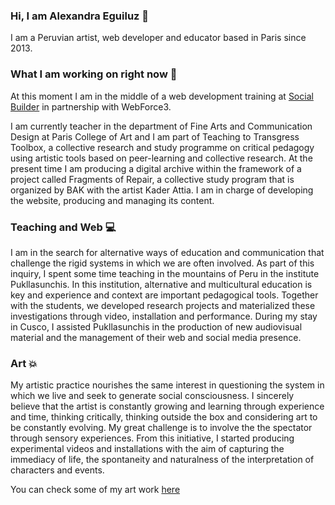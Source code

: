 
### Hi, I am Alexandra Eguiluz :wave:
I am a Peruvian artist, web developer and educator based in Paris since 2013.

### What I am working on right now 👀

At this moment I am in the middle of a web development training at [Social Builder](https://socialbuilder.org/formation-developpeuse-web/) in partnership with WebForce3. 

I am currently teacher in the department of Fine Arts and Communication Design at Paris College of Art and I am part of Teaching to Transgress Toolbox, a collective research and study programme on critical pedagogy using artistic tools based on peer-learning and collective research. At the present time I am producing a digital archive within the framework of a project called Fragments of Repair, a collective study program that is organized by BAK with the artist Kader Attia. I am in charge of developing the website, producing and managing its content.

### Teaching and Web 💻

I am in the search for alternative ways of education and communication that challenge the rigid systems in which we are often involved. As part of this inquiry, I spent some time teaching in the mountains of Peru in the institute Pukllasunchis. In this institution, alternative and multicultural education is key and experience and context are important pedagogical tools. Together with the students, we developed research projects and materialized these investigations through video, installation and performance. During my stay in Cusco, I assisted Pukllasunchis in the production of new audiovisual material and the management of their web and social media presence.

### Art 💥

My artistic practice nourishes the same interest in questioning the system in which we live and seek to generate social consciousness. I sincerely believe that the artist is constantly growing and learning through experience and time, thinking critically, thinking outside the box and considering art to be constantly evolving. My great challenge is to involve the the spectator through sensory experiences. From this initiative, I started producing experimental videos and installations with the aim of capturing the immediacy of life, the spontaneity and naturalness of the interpretation of characters and events.

You can check some of my art work [here](https://vimeo.com/user5856581)
